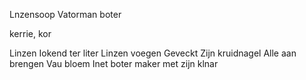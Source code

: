 Lnzensoop Vatorman boter

kerrie, kor

Linzen Iokend ter liter Linzen voegen Geveckt Zijn kruidnagel Alle aan brengen Vau bloem Inet boter maker met zijn klnar